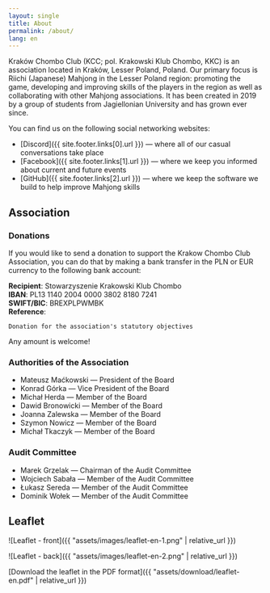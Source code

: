 ```yaml
---
layout: single
title: About
permalink: /about/
lang: en
---
```


Kraków Chombo Club (KCC; pol. Krakowski Klub Chombo, KKC) is an association located in Kraków, Lesser Poland, Poland. Our primary focus is Riichi (Japanese) Mahjong in the Lesser Poland region: promoting the game, developing and improving skills of the players in the region as well as collaborating with other Mahjong associations. It has been created in 2019 by a group of students from Jagiellonian University and has grown ever since.

You can find us on the following social networking websites:
* [Discord]({{ site.footer.links[0].url }}) — where all of our casual conversations take place
* [Facebook]({{ site.footer.links[1].url }}) — where we keep you informed about current and future events
* [GitHub]({{ site.footer.links[2].url }}) — where we keep the software we build to help improve Mahjong skills

## Association

### Donations

If you would like to send a donation to support the Krakow Chombo Club Association, you can do that by making a bank transfer in the PLN or EUR currency to the following bank account:

**Recipient**: Stowarzyszenie Krakowski Klub Chombo\
**IBAN**: PL13 1140 2004 0000 3802 8180 7241\
**SWIFT/BIC**: BREXPLPWMBK\
**Reference**:
```
Donation for the association's statutory objectives
```

Any amount is welcome!

### Authorities of the Association

* Mateusz Maćkowski — President of the Board
* Konrad Górka — Vice President of the Board
* Michał Herda — Member of the Board
* Dawid Bronowicki — Member of the Board
* Joanna Zalewska — Member of the Board
* Szymon Nowicz — Member of the Board
* Michał Tkaczyk — Member of the Board

### Audit Committee

* Marek Grzelak — Chairman of the Audit Committee
* Wojciech Sabała — Member of the Audit Committee
* Łukasz Sereda — Member of the Audit Committee
* Dominik Wołek — Member of the Audit Committee

## Leaflet

![Leaflet - front]({{ "assets/images/leaflet-en-1.png" | relative_url }})

![Leaflet - back]({{ "assets/images/leaflet-en-2.png" | relative_url }})

[Download the leaflet in the PDF format]({{ "assets/download/leaflet-en.pdf" | relative_url }})

